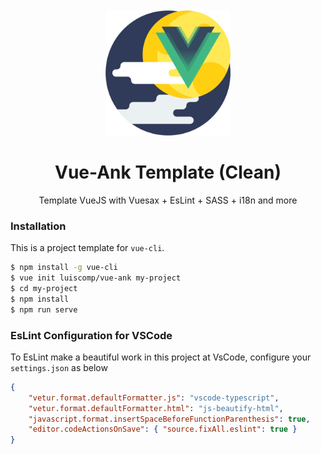 <div style="margin-top: 50px">
    <p align="center">
        <img src="assets/ank_icon.png?v=4&s=200" width="200" height="200" alt="Icon modifyed per @luiscomp from a icon made by Freepik from www.flaticon.com">
    </p>
    <h1 align="center">Vue-Ank Template (Clean)</h1>
    <p align="center">Template VueJS with Vuesax + EsLint + SASS + i18n and more</p>
</div>

### Installation
This is a project template for `vue-cli`.
``` bash 
$ npm install -g vue-cli
$ vue init luiscomp/vue-ank my-project
$ cd my-project
$ npm install
$ npm run serve
```

### EsLint Configuration for VSCode
To EsLint make a beautiful work in this project at VsCode, configure your `settings.json` as below
``` json
{
    "vetur.format.defaultFormatter.js": "vscode-typescript",
    "vetur.format.defaultFormatter.html": "js-beautify-html",
    "javascript.format.insertSpaceBeforeFunctionParenthesis": true,
    "editor.codeActionsOnSave": { "source.fixAll.eslint": true }
}
```
